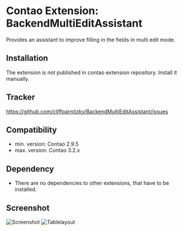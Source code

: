 Contao Extension: BackendMultiEditAssistant
===========================================

Provides an assistant to improve filling in the fields in multi edit mode.


Installation
------------

The extension is not published in contao extension repository.
Install it manually.


Tracker
-------

https://github.com/cliffparnitzky/BackendMultiEditAssistant/issues


Compatibility
-------------

- min. version: Contao 2.9.5
- max. version: Contao 3.2.x


Dependency
----------

- There are no dependencies to other extensions, that have to be installed.


Screenshot
----------

![Screenshot](https://raw.github.com/cliffparnitzky/BackendMultiEditAssistant/master/screenshot.jpg)
![Tablelayout](https://raw.github.com/cliffparnitzky/BackendMultiEditAssistant/master/tablelayout.jpg)